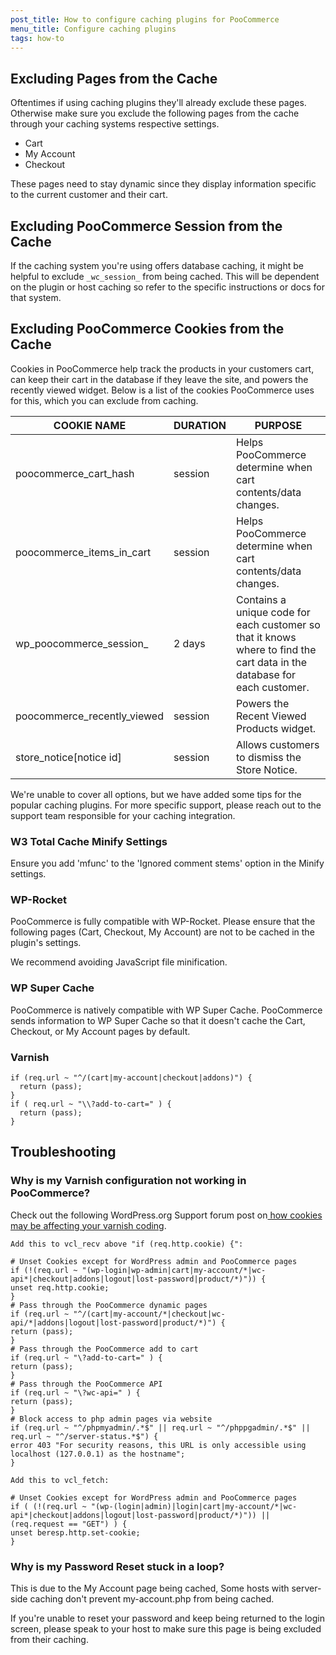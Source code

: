 ```yaml
---
post_title: How to configure caching plugins for PooCommerce
menu_title: Configure caching plugins
tags: how-to
---
```


## Excluding Pages from the Cache

Oftentimes if using caching plugins they'll already exclude these pages. Otherwise make sure you exclude the following pages from the cache through your caching systems respective settings.

- Cart
- My Account
- Checkout

These pages need to stay dynamic since they display information specific to the current customer and their cart.

## Excluding PooCommerce Session from the Cache

If the caching system you're using offers database caching, it might be helpful to exclude `_wc_session_` from being cached. This will be dependent on the plugin or host caching so refer to the specific instructions or docs for that system.

## Excluding PooCommerce Cookies from the Cache

Cookies in PooCommerce help track the products in your customers cart, can keep their cart in the database if they leave the site, and powers the recently viewed widget. Below is a list of the cookies PooCommerce uses for this, which you can exclude from caching.

| COOKIE NAME | DURATION | PURPOSE |
| --- | --- | --- |
| poocommerce_cart_hash | session | Helps PooCommerce determine when cart contents/data changes. |
| poocommerce_items_in_cart | session | Helps PooCommerce determine when cart contents/data changes. |
| wp_poocommerce_session_ | 2 days | Contains a unique code for each customer so that it knows where to find the cart data in the database for each customer. |
| poocommerce_recently_viewed | session | Powers the Recent Viewed Products widget. |
| store_notice[notice id] | session | Allows customers to dismiss the Store Notice. |


We're unable to cover all options, but we have added some tips for the popular caching plugins. For more specific support, please reach out to the support team responsible for your caching integration.

### W3 Total Cache Minify Settings

Ensure you add 'mfunc' to the 'Ignored comment stems' option in the Minify settings.

### WP-Rocket

PooCommerce is fully compatible with WP-Rocket. Please ensure that the following pages (Cart, Checkout, My Account) are not to be cached in the plugin's settings.

We recommend avoiding JavaScript file minification.

### WP Super Cache

PooCommerce is natively compatible with WP Super Cache. PooCommerce sends information to WP Super Cache so that it doesn't cache the Cart, Checkout, or My Account pages by default.

### Varnish

```varnish
if (req.url ~ "^/(cart|my-account|checkout|addons)") {
  return (pass);
}
if ( req.url ~ "\\?add-to-cart=" ) {
  return (pass);
}
```

## Troubleshooting

### Why is my Varnish configuration not working in PooCommerce?

Check out the following WordPress.org Support forum post on[ how cookies may be affecting your varnish coding](https://wordpress.org/support/topic/varnish-configuration-not-working-in-poocommerce).

```text
Add this to vcl_recv above "if (req.http.cookie) {":

# Unset Cookies except for WordPress admin and PooCommerce pages 
if (!(req.url ~ "(wp-login|wp-admin|cart|my-account/*|wc-api*|checkout|addons|logout|lost-password|product/*)")) { 
unset req.http.cookie; 
} 
# Pass through the PooCommerce dynamic pages 
if (req.url ~ "^/(cart|my-account/*|checkout|wc-api/*|addons|logout|lost-password|product/*)") { 
return (pass); 
} 
# Pass through the PooCommerce add to cart 
if (req.url ~ "\?add-to-cart=" ) { 
return (pass); 
} 
# Pass through the PooCommerce API
if (req.url ~ "\?wc-api=" ) { 
return (pass); 
} 
# Block access to php admin pages via website 
if (req.url ~ "^/phpmyadmin/.*$" || req.url ~ "^/phppgadmin/.*$" || req.url ~ "^/server-status.*$") { 
error 403 "For security reasons, this URL is only accessible using localhost (127.0.0.1) as the hostname"; 
} 

Add this to vcl_fetch:

# Unset Cookies except for WordPress admin and PooCommerce pages 
if ( (!(req.url ~ "(wp-(login|admin)|login|cart|my-account/*|wc-api*|checkout|addons|logout|lost-password|product/*)")) || (req.request == "GET") ) { 
unset beresp.http.set-cookie; 
} 
```

### Why is my Password Reset stuck in a loop?

This is due to the My Account page being cached, Some hosts with server-side caching don't prevent my-account.php from being cached.

If you're unable to reset your password and keep being returned to the login screen, please speak to your host to make sure this page is being excluded from their caching.
